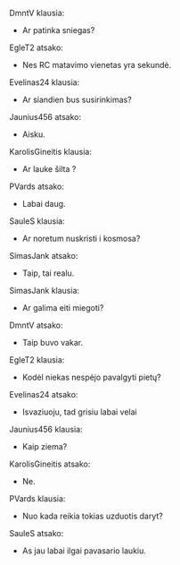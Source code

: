 
DmntV klausia:
- Ar patinka sniegas?

EgleT2 atsako:
- Nes RC matavimo vienetas yra sekundė.

Evelinas24 klausia:
- Ar siandien bus susirinkimas?

Jaunius456 atsako:
- Aisku.

KarolisGineitis klausia:
- Ar lauke šilta ?

PVards atsako:
- Labai daug.

SauleS klausia:
- Ar noretum nuskristi i kosmosa?

SimasJank atsako:
- Taip, tai realu.

SimasJank klausia:
- Ar galima eiti miegoti?

DmntV atsako:
- Taip buvo vakar.

EgleT2 klausia:
- Kodėl niekas nespėjo pavalgyti pietų?

Evelinas24 atsako:
- Isvaziuoju, tad grisiu labai velai

Jaunius456 klausia:
- Kaip ziema?

KarolisGineitis atsako:
- Ne.

PVards klausia:
- Nuo kada reikia tokias uzduotis daryt?

SauleS atsako:
- As jau labai ilgai pavasario laukiu.
